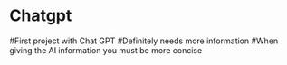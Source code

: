 # Chatgpt
#First project with Chat GPT
#Definitely needs more information
#When giving the AI information you must be more concise
